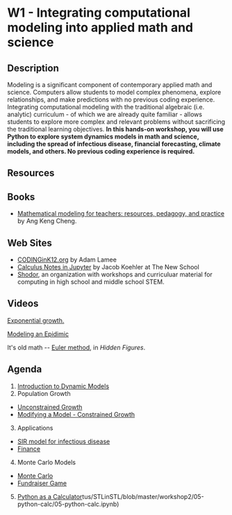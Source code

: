 # W1 - Integrating computational modeling into applied math and science

## Description

Modeling is a significant component of contemporary applied math and science. Computers allow students to model complex phenomena, explore relationships, and make predictions with no previous coding experience. Integrating computational modeling with the traditional algebraic (i.e. analytic) curriculum - of which we are already quite familiar - allows students to explore more complex and relevant problems without sacrificing the traditional learning objectives.  **In this hands-on workshop, you will use Python to explore system dynamics models in math and science, including the spread of infectious disease, financial forecasting, climate models, and others. No previous coding experience is required.**

## Resources

## Books

- [Mathematical modeling for teachers: resources, pedagogy, and practice](https://www.amazon.com/Keng-Cheng-Ang/dp/081537089X/ref=sr_1_1?dchild=1&keywords=mathematical+modeling+for+teachers+book+ang+keng+cheng&qid=1596056220&sr=8-1) by Ang Keng Cheng.

## Web Sites

- [CODINGinK12.org](https://adamlamee.github.io/CODINGinK12/) by Adam Lamee
- [Calculus Notes in Jupyter](https://calculus-notes.readthedocs.io/en/latest/0.1_calc_intro.html) by Jacob Koehler at The New School
- [Shodor](http://www.shodor.org/), an organization with workshops and curriculuar material for computing in high school and middle school STEM.

## Videos

[Exponential growth.](https://youtu.be/Kas0tIxDvrg)

[Modeling an Epidimic](https://youtu.be/gxAaO2rsdIs)

It's old math -- [Euler method](https://www.youtube.com/watch?v=v-pbGAts_Fg), in *Hidden Figures*.

## Agenda

1. [Introduction to Dynamic Models](https://colab.research.google.com/github/atitus/STLinSTL/blob/main/workshop1/01-introduction/01-introduction.ipynb)
2. Population Growth
  - [Unconstrained Growth](https://colab.research.google.com/github/atitus/STLinSTL/blob/main/workshop1/02-population-growth/02-population-growth.ipynb) 
  - [Modifying a Model - Constrained Growth](https://colab.research.google.com/github/atitus/STLinSTL/blob/main/workshop1/02-population-growth/02-modify-a-model.ipynb)
3. Applications
  - [SIR model for infectious disease](https://colab.research.google.com/github/atitus/STLinSTL/blob/main/workshop1/03-applications/01-SIR-model.ipynb) 
  - [Finance](https://colab.research.google.com/github/atitus/STLinSTL/blob/main/workshop1/03-applications/02-finance.ipynb) 
4. Monte Carlo Models
  - [Monte Carlo](https://colab.research.google.com/github/atitus/STLinSTL/blob/main/workshop1/04-monte-carlo/monte-carlo.ipynb) 
  - [Fundraiser Game](https://colab.research.google.com/github/atitus/STLinSTL/blob/main/workshop1/04-monte-carlo/game.ipynb) 
5. [Python as a Calculator](https://colab.research.google.com/github/atitus/STLinSTL/blob/master/workshop1/05-python-calc/05-python-calc.ipynb)tus/STLinSTL/blob/master/workshop2/05-python-calc/05-python-calc.ipynb)